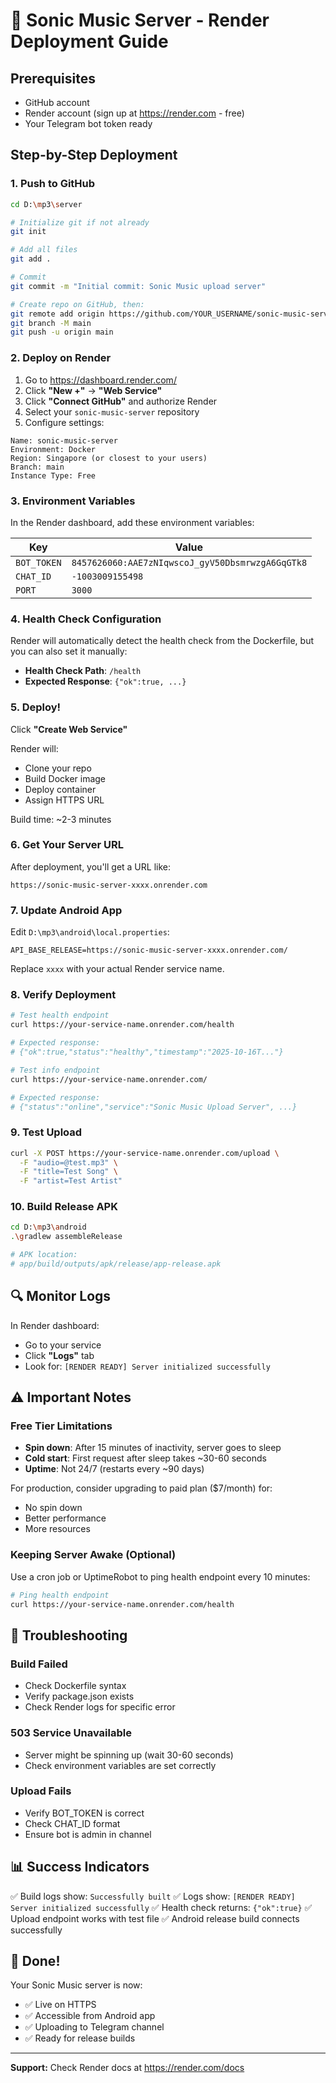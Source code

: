 # 🚀 Sonic Music Server - Render Deployment Guide

## Prerequisites
- GitHub account
- Render account (sign up at https://render.com - free)
- Your Telegram bot token ready

## Step-by-Step Deployment

### 1. Push to GitHub

```bash
cd D:\mp3\server

# Initialize git if not already
git init

# Add all files
git add .

# Commit
git commit -m "Initial commit: Sonic Music upload server"

# Create repo on GitHub, then:
git remote add origin https://github.com/YOUR_USERNAME/sonic-music-server.git
git branch -M main
git push -u origin main
```

### 2. Deploy on Render

1. Go to https://dashboard.render.com/
2. Click **"New +"** → **"Web Service"**
3. Click **"Connect GitHub"** and authorize Render
4. Select your `sonic-music-server` repository
5. Configure settings:

```
Name: sonic-music-server
Environment: Docker
Region: Singapore (or closest to your users)
Branch: main
Instance Type: Free
```

### 3. Environment Variables

In the Render dashboard, add these environment variables:

| Key | Value |
|-----|-------|
| `BOT_TOKEN` | `8457626060:AAE7zNIqwscoJ_gyV50DbsmrwzgA6GqGTk8` |
| `CHAT_ID` | `-1003009155498` |
| `PORT` | `3000` |

### 4. Health Check Configuration

Render will automatically detect the health check from the Dockerfile, but you can also set it manually:

- **Health Check Path**: `/health`
- **Expected Response**: `{"ok":true, ...}`

### 5. Deploy!

Click **"Create Web Service"**

Render will:
- Clone your repo
- Build Docker image
- Deploy container
- Assign HTTPS URL

Build time: ~2-3 minutes

### 6. Get Your Server URL

After deployment, you'll get a URL like:
```
https://sonic-music-server-xxxx.onrender.com
```

### 7. Update Android App

Edit `D:\mp3\android\local.properties`:

```properties
API_BASE_RELEASE=https://sonic-music-server-xxxx.onrender.com/
```

Replace `xxxx` with your actual Render service name.

### 8. Verify Deployment

```bash
# Test health endpoint
curl https://your-service-name.onrender.com/health

# Expected response:
# {"ok":true,"status":"healthy","timestamp":"2025-10-16T..."}

# Test info endpoint
curl https://your-service-name.onrender.com/

# Expected response:
# {"status":"online","service":"Sonic Music Upload Server", ...}
```

### 9. Test Upload

```bash
curl -X POST https://your-service-name.onrender.com/upload \
  -F "audio=@test.mp3" \
  -F "title=Test Song" \
  -F "artist=Test Artist"
```

### 10. Build Release APK

```bash
cd D:\mp3\android
.\gradlew assembleRelease

# APK location:
# app/build/outputs/apk/release/app-release.apk
```

## 🔍 Monitor Logs

In Render dashboard:
- Go to your service
- Click **"Logs"** tab
- Look for: `[RENDER READY] Server initialized successfully`

## ⚠️ Important Notes

### Free Tier Limitations
- **Spin down**: After 15 minutes of inactivity, server goes to sleep
- **Cold start**: First request after sleep takes ~30-60 seconds
- **Uptime**: Not 24/7 (restarts every ~90 days)

For production, consider upgrading to paid plan ($7/month) for:
- No spin down
- Better performance
- More resources

### Keeping Server Awake (Optional)

Use a cron job or UptimeRobot to ping health endpoint every 10 minutes:

```bash
# Ping health endpoint
curl https://your-service-name.onrender.com/health
```

## 🐛 Troubleshooting

### Build Failed
- Check Dockerfile syntax
- Verify package.json exists
- Check Render logs for specific error

### 503 Service Unavailable
- Server might be spinning up (wait 30-60 seconds)
- Check environment variables are set correctly

### Upload Fails
- Verify BOT_TOKEN is correct
- Check CHAT_ID format
- Ensure bot is admin in channel

## 📊 Success Indicators

✅ Build logs show: `Successfully built`
✅ Logs show: `[RENDER READY] Server initialized successfully`
✅ Health check returns: `{"ok":true}`
✅ Upload endpoint works with test file
✅ Android release build connects successfully

## 🎉 Done!

Your Sonic Music server is now:
- ✅ Live on HTTPS
- ✅ Accessible from Android app
- ✅ Uploading to Telegram channel
- ✅ Ready for release builds

---

**Support:** Check Render docs at https://render.com/docs
